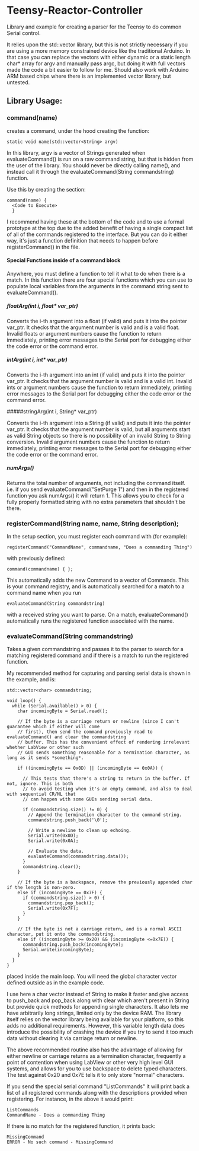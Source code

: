 # Teensy-Reactor-Controller
Library and example for creating a parser for the Teensy to do common Serial control.

It relies upon the std::vector library, but this is not strictly necessary if you are using a more memory constrained device like the traditional Arduino. In that case you can replace the vectors with either dynamic or a static length char* array for argv and manually pass argc, but doing it with full vectors made the code a bit easier to follow for me. Should also work with Arduino ARM based chips where there is an implemented vector library, but untested.

## Library Usage:

### command(name)

creates a command, under the hood creating the function:

    static void name(std::vector<String> argv)

In this library, argv is a vector of Strings generated when evaluateCommand() is run on a raw command string, but that is hidden from the user of the library. You should never be directly calling name(), and instead call it through the evaluateCommand(String commandstring) function.

Use this by creating the section:

    command(name) {
      <Code to Execute>
      }

I recommend having these at the bottom of the code and to use a formal prototype at the top due to the added benefit of having a single compact list of all of the commands registered to the interface. But you can do it either way, it's just a function definition that needs to happen before registerCommand() in the file.

#### Special Functions inside of a command block

Anywhere, you must define a function to tell it what to do when there is a match. In this function there are four special functions which you can use to populate local variables from the arguments in the command string sent to evaluateCommand().

##### floatArg(int i, float* var_ptr)

Converts the i-th argument into a float (if valid) and puts it into the pointer var_ptr. It checks that the argument number is valid and is a valid float. Invalid floats or argument numbers cause the function to return immediately, printing error messages to the Serial port for debugging either the code error or the command error.

##### intArg(int i, int* var_ptr)

Converts the i-th argument into an int (if valid) and puts it into the pointer var_ptr. It checks that the argument number is valid and is a valid int. Invalid ints or argument numbers cause the function to return immediately, printing error messages to the Serial port for debugging either the code error or the command error.

#####stringArg(int i, String* var_ptr)

Converts the i-th argument into a String (if valid) and puts it into the pointer var_ptr. It checks that the argument number is valid, but all arguments start as valid String objects so there is no possibility of an invalid String to String conversion. Invalid argument numbers cause the function to return immediately, printing error messages to the Serial port for debugging either the code error or the command error.

##### numArgs()

Returns the total number of arguments, not including the command itself. i.e. if you send evaluateCommand("SetPurge 1") and then in the registered function you ask numArgs() it will return 1. This allows you to check for a fully properly formatted string with no extra parameters that shouldn't be there.

### registerCommand(String name, name, String description);

In the setup section, you must register each command with (for example):

    registerCommand("CommandName", commandname, "Does a commanding Thing")
   
with previously defined:

    command(commandname) { };

This automatically adds the new Command to a vector of Commands. This is your command registry, and is automatically searched for a match to a command name when you run

    evaluateCommand(String commandstring)

with a received string you want to parse. On a match, evaluateCommand() automatically runs the registered function associated with the name.

### evaluateCommand(String commandstring)

Takes a given commandstring and passes it to the parser to search for a matching registered command and if there is a match to run the registered function.

My recommended method for capturing and parsing serial data is shown in the example, and is:

```
std::vector<char> commandstring;

void loop() {
  while (Serial.available() > 0) {
    char incomingByte = Serial.read();
    
    // If the byte is a carriage return or newline (since I can't guarantee which if either will come
    // first), then send the command previously read to evaluateCommand() and clear the commandstring
    // buffer. This has the convenient effect of rendering irrelevant whether LabView or other such
    // GUI sends something reasonable for a termination character, as long as it sends *something*.
    
    if ((incomingByte == 0x0D) || (incomingByte == 0x0A)) {

      // This tests that there's a string to return in the buffer. If not, ignore. This is both
      // to avoid testing when it's an empty command, and also to deal with sequential CR/NL that
      // can happen with some GUIs sending serial data.
      
      if (commandstring.size() != 0) {
        // Append the termination character to the command string.
        commandstring.push_back('\0');
  
        // Write a newline to clean up echoing.
        Serial.write(0x0D);
        Serial.write(0x0A);
  
        // Evaluate the data.
        evaluateCommand(commandstring.data());
      }
      commandstring.clear();
    }

    // If the byte is a backspace, remove the previously appended char if the length is non-zero.
    else if (incomingByte == 0x7F) {
      if (commandstring.size() > 0) {
        commandstring.pop_back();
        Serial.write(0x7F);
      }
    }
    
    // If the byte is not a carriage return, and is a normal ASCII character, put it onto the commandstring.
    else if ((incomingByte >= 0x20) && (incomingByte <=0x7E)) {
      commandstring.push_back(incomingByte);
      Serial.write(incomingByte);
    }
  }
}
```

placed inside the main loop. You will need the global character vector defined outside as in the example code.

I use here a char vector instead of String to make it faster and give access to push_back and pop_back along with clear which aren't present in String but provide quick methods for appending single characters. It also lets me have arbitrarily long strings, limited only by the device RAM. The library itself relies on the vector library being available for your platform, so this adds no additional requirements. However, this variable length data does introduce the possibility of crashing the device if you try to send it too much data without clearing it via carriage return or newline.

The above recommended routine also has the advantage of allowing for either newline or carriage returns as a termination character, frequently a point of contention when using LabView or other very high level GUI systems, and allows for you to use backspace to delete typed characters. The test against 0x20 and 0x7E tells it to only store "normal" characters.

If you send the special serial command "ListCommands" it will print back a list of all registered commands along with the descriptions provided when registering. For instance, in the above it would print:

    ListCommands
    CommandName - Does a commanding Thing

If there is no match for the registered function, it prints back:

    MissingCommand
    ERROR - No such command - MissingCommand